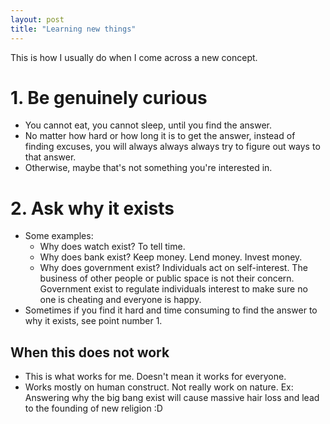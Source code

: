 ```yaml
---
layout: post
title: "Learning new things"
---
```


This is how I usually do when I come across a new concept.

# 1. Be genuinely curious

- You cannot eat, you cannot sleep, until you find the answer.
- No matter how hard or how long it is to get the answer, instead of finding excuses, you will always always always try to figure out ways to that answer.
- Otherwise, maybe that's not something you're interested in.

# 2. Ask why it exists

- Some examples:
  - Why does watch exist? To tell time.
  - Why does bank exist? Keep money. Lend money. Invest money.
  - Why does government exist? Individuals act on self-interest. The business of other people or public space is not their concern. Government exist to regulate individuals interest to make sure no one is cheating and everyone is happy.
- Sometimes if you find it hard and time consuming to find the answer to why it exists, see point number 1.

## When this does not work

- This is what works for me. Doesn't mean it works for everyone.
- Works mostly on human construct. Not really work on nature. Ex: Answering why the big bang exist will cause massive hair loss and lead to the founding of new religion :D
